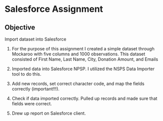 # Salesforce Assignment

## Objective
Import dataset into Salesforce

1. For the purpose of this assignment I created a simple dataset through Mockaroo with five columns and 1000 observations. This dataset consisted of First Name, Last Name, City, Donation Amount, and Emails

2. Imported data into Salesforce NPSP. I utilized the NSPS Data Importer tool to do this.

3. Add new records, set correct character code, and map the fields correctly (important!!!).

4. Check if data imported correctly. Pulled up records and made sure that fields were correct.

5. Drew up report on Salesforce client.
